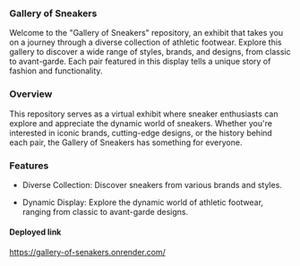 
### Gallery of Sneakers
Welcome to the "Gallery of Sneakers" repository, an exhibit that takes you on a journey through a diverse collection of athletic footwear. Explore this gallery to discover a wide range of styles, brands, and designs, from classic to avant-garde. Each pair featured in this display tells a unique story of fashion and functionality.

### Overview
This repository serves as a virtual exhibit where sneaker enthusiasts can explore and appreciate the dynamic world of sneakers. Whether you're interested in iconic brands, cutting-edge designs, or the history behind each pair, the Gallery of Sneakers has something for everyone.

### Features
* Diverse Collection: Discover sneakers from various brands and styles.

* Dynamic Display: Explore the dynamic world of athletic footwear, ranging from classic to avant-garde designs.


#### Deployed link 
https://gallery-of-senakers.onrender.com/
